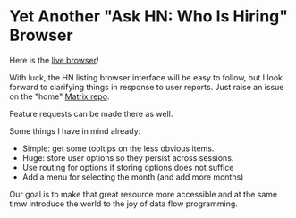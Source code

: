 # Yet Another "Ask HN: Who Is Hiring" Browser
Here is the [live browser](https://kennytilton.github.io/whoishiring/)!

With luck, the HN listing browser interface will be easy to follow, but I look forward to clarifying things in response to user reports. Just raise an issue on the "home" [Matrix repo](https://github.com/kennytilton/matrix).

Feature requests can be made there as well.

Some things I have in mind already:
* Simple: get some tooltips on the less obvious items.
* Huge: store user options so they persist across sessions.
* Use routing for options if storing options does not suffice
* Add a menu for selecting the month (and add more months)

Our goal is to make that great resource more accessible and at the same timw introduce the world to the joy of data flow programming.
